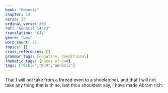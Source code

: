 ```yaml
---
book: "Genesis"
chapter: 14
verse: 23
ordinal_verse: 360
ref: "Genesis 14:23"
translation: "KJV"
genre: "Law"
word_count: 32
topics: []
cross_references: []
grammar_tags: [negation, conditional]
thematic_tags: [names-of-god]
tags: ["Bible","KJV","Genesis"]
---
```

That I will not take from a thread even to a shoelatchet, and that I will not take any thing that is thine, lest thou shouldest say, I have made Abram rich:
